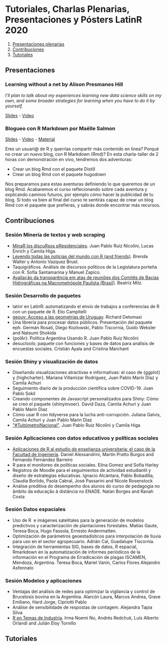 # Tutoriales, Charlas Plenarias, Presentaciones y Pósters LatinR 2020

1. [Presentaciones plenarias](#Presentaciones)
2. [Contribuciones](#Contribuciones)
3. [Tutoriales](#Tutoriales)

## Presentaciones

### Learning without a net by Alison Presmanes Hill

_I'll plan to talk about my experiences learning new data science skills on my own, and some broader strategies for learning when you have to do it by yourself._

[Slides](https://alison.netlify.app/latinr-learn/#1) - [Video]()

### Blogueo con R Markdown por Maëlle Salmon


[Slides](https://bloguearrr.netlify.app/intro/slides/#/) - [Video]() - [Material](https://bloguearrr.netlify.app/intro/starters/)

Eres un usuari@ de R y querrías compartir más contenido en linea? Porqué no crear un nuevo blog, con R Markdown (Rmd)? En esta charla-taller de 2 horas con demonstración en vivo, tendremos dos adventuras:

   * Crear un blog Rmd con el paquete Distill
   * Crear un blog Rmd con el paquete hugodown


Nos preparamos para estas aventuras definiendo lo que queremos de un blog Rmd. Acabaremos el curso reflecionando sobre cada aventura y explicando caminos futuros, por ejemplo cómo hacer la publicidad de tu blog. Si todo va bien al final del curso te sentirás capaz de crear un blog Rmd con el paquete que prefieras, y sabrás donde encontrar más recursos.


## Contribuciones

### Sesión Minería de textos y web scraping

* [MinaR los discuRsos pResidenciales](https://github.com/LatinR/presentaciones-LatinR2020/blob/main/trabajos/LatinR2020_envio_13.pdf).	Juan Pablo Ruiz Nicolini, Lucas Enrich y Camila Higa.
* [Leyendo todas las noticias del mundo con R (and friends)](https://github.com/LatinR/presentaciones-LatinR2020/blob/main/trabajos/LatinR2020_envio_19.pdf).	Brenda Walter y Antonio Vazquez Brust. 
* Taquigráficos. Análisis de discursos políticos de la Legislatura porteña con R.	Sofía Santamarina y Manuel Zapico.
* [Avaliação da transparência em atas de reuniões dos Comitês de Bacias Hidrográficas na Macrometrópole Paulista (Brasil)](https://github.com/LatinR/presentaciones-LatinR2020/blob/main/trabajos/LatinR2020_envio_16.pdf).	Beatriz Milz.

### Sesión Desarrollo de paquetes

* latinr en LatinR: automatizando el envío de trabajos a conferencias de R con un paquete de R.	Elio Campitelli
* [geouy: Acceso a las geometrías de Uruguay](https://github.com/LatinR/presentaciones-LatinR2020/blob/main/trabajos/LatinR2020_envio_7.pdf).	Richard Detomasi
* Una librería para procesar datos públicos. Presentación del paquete eph.	Germán Rosati, Diego Kozlowski, Pablo Tiscornia, Guido Weksler and Natsumi Shokida
* {polAr}: Política Argentina Usando R. 	Juan Pablo Ruiz Nicolini
* desuctools: paquete con funciones y bases de datos para análisis de encuestas sociales.	Cristián Ayala and Cristina Marchant

### Sesión Shiny y visualización de datos

* Diseñando visualizaciones atractivas e informativas: el caso de {ggplot} y {highcharter}.	Mariana Villamizar Rodríguez, Juan Pablo Marín Díaz y Camila Achuri
* Seguimiento diario de la producción científica sobre COVID-19.	Juan Pablo Sokil
* Creando componentes de Javascript personalizados para Shiny: Cómo se creó el paquete {shinyinvoer}.	David Daza, Camila Achuri y Juan Pablo Marin Diaz
* Cómo usar R con tidyverse para la lucha anti-corrupción.	Juliana Galvis, Camila Achuri y Juan Pablo Marin Diaz
* ["#TuitómetroNacional"](https://github.com/LatinR/presentaciones-LatinR2020/blob/main/trabajos/LatinR2020_envio_12.pdf).	Juan Pablo Ruiz Nicolini y Camila Higa

### Sesión Aplicaciones con datos educativos y políticas sociales

* [Aplicaciones de R al estudio de enseñanza universitaria: el caso de la Facultad de Ingeniería](https://github.com/LatinR/presentaciones-LatinR2020/blob/main/trabajos/LatinR2020_envio_17.pdf).	Daniel Alessandrini, Martín Pratto Burgos and Fernando Fernández Barreiro
* R para el monitoreo de políticas sociales.	Elina Gomez and Sofía Harley
* Registros de Moodle para el seguimientos de actividad estudiantil y diseño de estrategias educativas.	Ignacio Alcántara, Pablo Bobadilla, Claudia Borlido, Paola Cabral, José Passarini and Nicole Rosenstock
* Análise preditiva do desempenho dos alunos do curso de pedagogia no âmbito da educação à distância no ENADE.	Natan Borges and Ranah Costa

### Sesión Datos espaciales

* Uso de R  e imágenes satelitales para la generación de modelos predictivos y caracterización de plantaciones forestales.	Matías Gaute, Teresa Boca, Hugo Fassola, Ernesto Andenmatten.
* Optimización de parámetros geoestadísticos para interpolación de lluvia para uso en el sector agropecuario.	Adrián Cal, Guadalupe Tiscornia.
* Integración de herramientas SIG, bases de datos, R espacial, Rmarkdown en la automatización de informes periódicos de la información en el Programa de Erradicación de plagas ISCAMEN, Mendoza, Argentina.	Teresa Boca, Mariel Vanin, Carlos Flores  Alejandro Asfennato

### Sesión Modelos y aplicaciones

* Ventajas del análisis de redes para optimizar la vigilancia y control de Brucelosis bovina en la Argentina.	Alarcón Laura, Marcos Andrea, Grave Emiliano, Hard Jorge, Cipriotti Pablo
* Análise de sensibilidade de respostas de contagem.	Alejandra Tapia Silva
* [R en Temas de Industria](https://github.com/LatinR/presentaciones-LatinR2020/blob/main/trabajos/LatinR2020_envio_14.pdf).	Irma Noemi No, Andrés Redchuk, Luis Alberto Orlandi and Julián Eloy Tornillo


## Tutoriales
